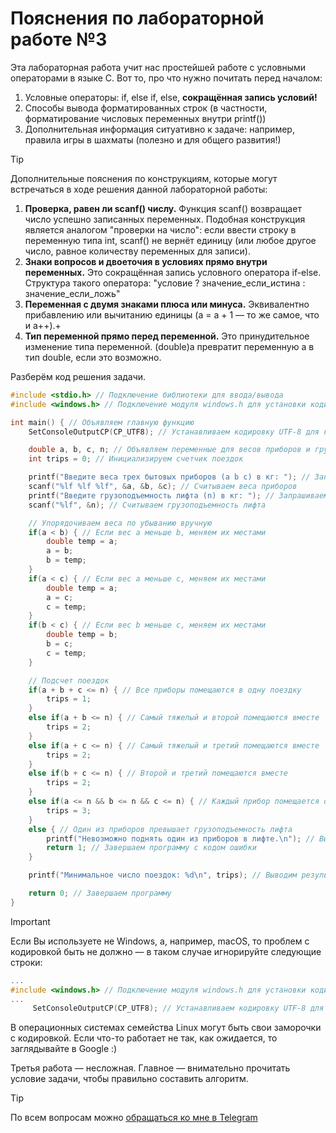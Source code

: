 # Пояснения по лабораторной работе №3

Эта лабораторная работа учит нас простейшей работе с условными операторами в языке C.
Вот то, про что нужно почитать перед началом:
1. Условные операторы: if, else if, else, **сокращённая запись условий!**
2. Способы вывода форматированных строк (в частности, форматирование числовых переменных внутри printf())
3. Дополнительная информация ситуативно к задаче: например, правила игры в шахматы (полезно и для общего развития!)

> [!TIP]
> Дополнительные пояснения по конструкциям, которые могут встречаться в ходе решения данной лабораторной работы:
> 1. **Проверка, равен ли scanf() числу.** Функция scanf() возвращает число успешно записанных переменных. Подобная конструкция является аналогом "проверки на число": если ввести строку в переменную типа int, scanf() не вернёт единицу (или любое другое число, равное количеству переменных для записи).
> 2. **Знаки вопросов и двоеточия в условиях прямо внутри переменных.** Это сокращённая запись условного оператора if-else. Структура такого оператора: "условие ? значение_если_истина : значение_если_ложь"
> 3. **Переменная с двумя знаками плюса или минуса.** Эквивалентно прибавлению или вычитанию единицы (a = a + 1 — то же самое, что и a++).+
> 4. **Тип переменной прямо перед переменной.** Это принудительное изменение типа переменной. (double)a превратит переменную a в тип double, если это возможно.

Разберём код решения задачи.
```c
#include <stdio.h> // Подключение библиотеки для ввода/вывода
#include <windows.h> // Подключение модуля windows.h для установки кодировки вывода

int main() { // Объявляем главную функцию
    SetConsoleOutputCP(CP_UTF8); // Устанавливаем кодировку UTF-8 для корректного отображения русских символов

    double a, b, c, n; // Объявляем переменные для весов приборов и грузоподъемности лифта
    int trips = 0; // Инициализируем счетчик поездок

    printf("Введите веса трех бытовых приборов (a b c) в кг: "); // Запрашиваем ввод весов приборов
    scanf("%lf %lf %lf", &a, &b, &c); // Считываем веса приборов
    printf("Введите грузоподъемность лифта (n) в кг: "); // Запрашиваем ввод грузоподъемности лифта
    scanf("%lf", &n); // Считываем грузоподъемность лифта

    // Упорядочиваем веса по убыванию вручную
    if(a < b) { // Если вес a меньше b, меняем их местами
        double temp = a;
        a = b;
        b = temp;
    }
    if(a < c) { // Если вес a меньше c, меняем их местами
        double temp = a;
        a = c;
        c = temp;
    }
    if(b < c) { // Если вес b меньше c, меняем их местами
        double temp = b;
        b = c;
        c = temp;
    }

    // Подсчет поездок
    if(a + b + c <= n) { // Все приборы помещаются в одну поездку
        trips = 1;
    }
    else if(a + b <= n) { // Самый тяжелый и второй помещаются вместе
        trips = 2;
    }
    else if(a + c <= n) { // Самый тяжелый и третий помещаются вместе
        trips = 2;
    }
    else if(b + c <= n) { // Второй и третий помещаются вместе
        trips = 2;
    }
    else if(a <= n && b <= n && c <= n) { // Каждый прибор помещается отдельно
        trips = 3;
    }
    else { // Один из приборов превышает грузоподъемность лифта
        printf("Невозможно поднять один из приборов в лифте.\n"); // Выводим сообщение об ошибке
        return 1; // Завершаем программу с кодом ошибки
    }

    printf("Минимальное число поездок: %d\n", trips); // Выводим результат

    return 0; // Завершаем программу
}
```

> [!IMPORTANT]
> Если Вы используете не Windows, а, например, macOS, то проблем с кодировкой быть не должно — в таком случае игнорируйте следующие строки:
> ```c
> ...
> #include <windows.h> // Подключение модуля windows.h для установки кодировки вывода
> ...
>      SetConsoleOutputCP(CP_UTF8); // Устанавливаем кодировку UTF-8 для вывода в консоли русских символов: иначе будут иероглифы
> ```
>
> В операционных системах семейства Linux могут быть свои заморочки с кодировкой. Если что-то работает не так, как ожидается, то заглядывайте в Google :)

Третья работа — несложная. Главное — внимательно прочитать условие задачи, чтобы правильно составить алгоритм.

> [!TIP]
> По всем вопросам можно [обращаться ко мне в Telegram](https://t.me/plunkzy)